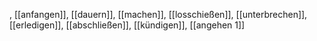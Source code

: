 , [[anfangen]], [[dauern]], [[machen]], [[losschießen]], [[unterbrechen]], [[erledigen]], [[abschließen]], [[kündigen]], [[angehen 1]]